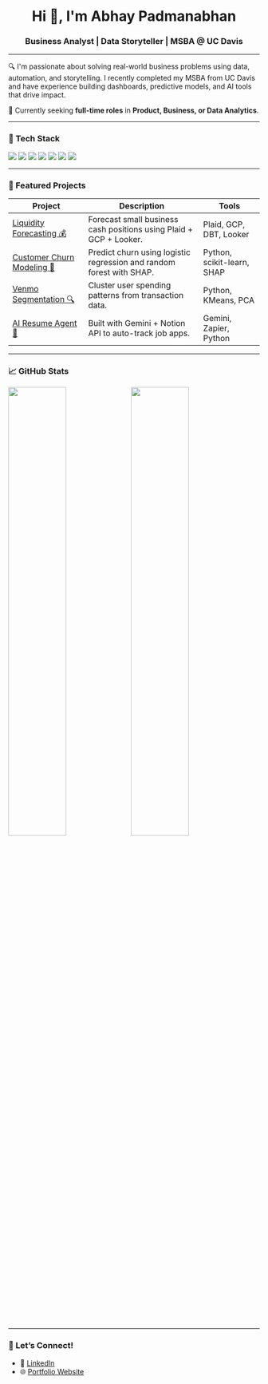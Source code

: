 <h1 align="center">Hi 👋, I'm Abhay Padmanabhan</h1>
<h3 align="center">Business Analyst | Data Storyteller | MSBA @ UC Davis</h3>

---

🔍 I'm passionate about solving real-world business problems using data, automation, and storytelling. I recently completed my MSBA from UC Davis and have experience building dashboards, predictive models, and AI tools that drive impact.

🎯 Currently seeking **full-time roles** in **Product, Business, or Data Analytics**.

---

### 🧰 Tech Stack
<p align="left">
  <img src="https://img.shields.io/badge/Python-3776AB?style=flat&logo=python&logoColor=white"/>
  <img src="https://img.shields.io/badge/SQL-336791?style=flat&logo=postgresql&logoColor=white"/>
  <img src="https://img.shields.io/badge/Tableau-E97627?style=flat&logo=tableau&logoColor=white"/>
  <img src="https://img.shields.io/badge/Looker-0052CC?style=flat&logo=looker&logoColor=white"/>
  <img src="https://img.shields.io/badge/GCP-4285F4?style=flat&logo=google-cloud&logoColor=white"/>
  <img src="https://img.shields.io/badge/DBT-FF694B?style=flat&logo=data-bricks&logoColor=white"/>
  <img src="https://img.shields.io/badge/GitHub-181717?style=flat&logo=github&logoColor=white"/>
</p>

---

### 📌 Featured Projects

| Project | Description | Tools |
|--------|-------------|-------|
| [Liquidity Forecasting 💰](https://github.com/abhaypadmanabhan/liquidity-forecasting-pipeline) | Forecast small business cash positions using Plaid + GCP + Looker. | Plaid, GCP, DBT, Looker |
| [Customer Churn Modeling 🔁](https://github.com/abhaypadmanabhan/telecom-churn) | Predict churn using logistic regression and random forest with SHAP. | Python, scikit-learn, SHAP |
| [Venmo Segmentation 🔍](https://github.com/abhaypadmanabhan/venmo-user-segmentation) | Cluster user spending patterns from transaction data. | Python, KMeans, PCA |
| [AI Resume Agent 🤖](https://github.com/abhaypadmanabhan/ai-resume-agent) | Built with Gemini + Notion API to auto-track job apps. | Gemini, Zapier, Python |

---

### 📈 GitHub Stats

<p align="left">
  <img src="https://github-readme-stats.vercel.app/api?username=abhaypadmanabhan&show_icons=true&theme=tokyonight" width="48%" />
  <img src="https://github-readme-stats.vercel.app/api/top-langs/?username=abhaypadmanabhan&layout=compact&theme=tokyonight" width="48%" />
</p>

---

### 🤝 Let’s Connect!
- 💼 [LinkedIn](https://www.linkedin.com/in/abhaypadmanabhan)
- 🌐 [Portfolio Website](https://abhaypadmanabhan.netlify.app)
